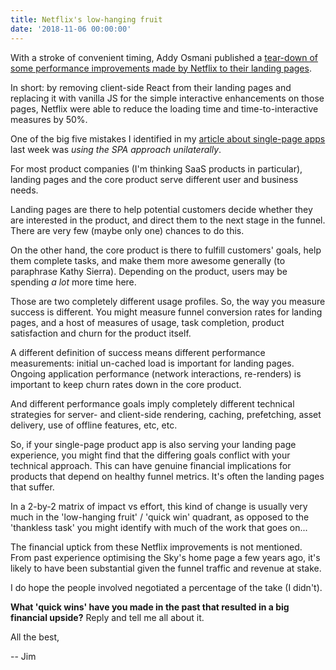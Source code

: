 ```yaml
---
title: Netflix's low-hanging fruit
date: '2018-11-06 00:00:00'
---
```


With a stroke of convenient timing, Addy Osmani published a [tear-down of some performance improvements made by Netflix to their landing pages](https://medium.com/dev-channel/a-netflix-web-performance-case-study-c0bcde26a9d9).

In short: by removing client-side React from their landing pages and replacing it with vanilla JS for the simple interactive enhancements on those pages, Netflix were able to reduce the loading time and time-to-interactive measures by 50%.

One of the big five mistakes I identified in my [article about single-page apps](https://tinnedfruit.com/articles/create-your-own-dysfunctional-single-page-app.html) last week was _using the SPA approach unilaterally_.

For most product companies (I'm thinking SaaS products in particular), landing pages and the core product serve different user and business needs.

Landing pages are there to help potential customers decide whether they are interested in the product, and direct them to the next stage in the funnel. There are very few (maybe only one) chances to do this.

On the other hand, the core product is there to fulfill customers' goals, help them complete tasks, and make them more awesome generally (to paraphrase Kathy Sierra). Depending on the product, users may be spending _a lot_ more time here.

Those are two completely different usage profiles. So, the way you measure success is different. You might measure funnel conversion rates for landing pages, and a host of measures of usage, task completion, product satisfaction and churn for the product itself.

A different definition of success means different performance measurements: initial un-cached load is important for landing pages. Ongoing application performance (network interactions, re-renders) is important to keep churn rates down in the core product.

And different performance goals imply completely different technical strategies for server- and client-side rendering, caching, prefetching, asset delivery, use of offline features, etc, etc.

So, if your single-page product app is also serving your landing page experience, you might find that the differing goals conflict with your technical approach. This can have genuine financial implications for products that depend on healthy funnel metrics. It's often the landing pages that suffer.

In a 2-by-2 matrix of impact vs effort, this kind of change is usually very much in the 'low-hanging fruit' / 'quick win' quadrant, as opposed to the 'thankless task' you might identify with much of the work that goes on...

The financial uptick from these Netflix improvements is not mentioned. From past experience optimising the Sky's home page a few years ago, it's likely to have been substantial given the funnel traffic and revenue at stake.

I do hope the people involved negotiated a percentage of the take (I didn't).

__What 'quick wins' have you made in the past that resulted in a big financial upside?__ Reply and tell me all about it.

All the best,

-- Jim

